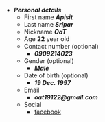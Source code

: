 - ***Personal details***
    - First name ___Apisit___
    - Last name ___Sripar___
    - Nickname  ___OaT___
    - Age __22__ year old
    - Contact number (optional)
        - ___0909214023___
    - Gender (optional) 
        - ___Male___
    - Date of birth (optional)
        - ___19 Dec. 1997___
    - Email 
        - ___oat19122@gmail.com___
    - Social
        - [facebook](https://web.facebook.com/apisit.seepar/)
